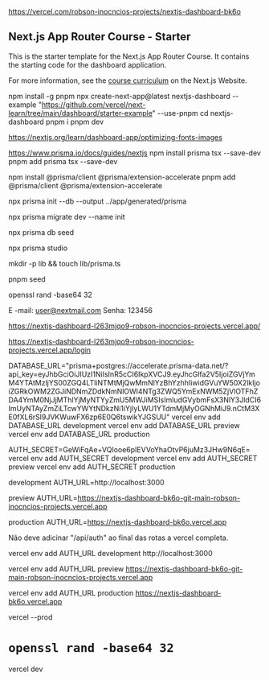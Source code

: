 https://vercel.com/robson-inocncios-projects/nextjs-dashboard-bk6o

## Next.js App Router Course - Starter

This is the starter template for the Next.js App Router Course. It contains the starting code for the dashboard application.

For more information, see the [course curriculum](https://nextjs.org/learn) on the Next.js Website.

npm install -g pnpm
npx create-next-app@latest nextjs-dashboard --example "https://github.com/vercel/next-learn/tree/main/dashboard/starter-example" --use-pnpm
cd nextjs-dashboard
pnpm i
pnpm dev

https://nextjs.org/learn/dashboard-app/optimizing-fonts-images

https://www.prisma.io/docs/guides/nextjs
npm install prisma tsx --save-dev
pnpm add prisma tsx --save-dev

npm install @prisma/client @prisma/extension-accelerate
pnpm add @prisma/client @prisma/extension-accelerate

npx prisma init --db --output ../app/generated/prisma

npx prisma migrate dev --name init

npx prisma db seed

npx prisma studio

mkdir -p lib && touch lib/prisma.ts

pnpm seed

openssl rand -base64 32

E -mail: user@nextmail.com
Senha: 123456

https://nextjs-dashboard-l263mjqo9-robson-inocncios-projects.vercel.app/

https://nextjs-dashboard-l263mjqo9-robson-inocncios-projects.vercel.app/login

DATABASE_URL="prisma+postgres://accelerate.prisma-data.net/?api_key=eyJhbGciOiJIUzI1NiIsInR5cCI6IkpXVCJ9.eyJhcGlfa2V5IjoiZGVjYmM4YTAtMzljYS00ZGQ4LTliNTMtMjQwMmNlYzBhYzhhIiwidGVuYW50X2lkIjoiZGRkOWM2ZGJiNDNmZDdkNmNlOWI4NTg3ZWQ5YmExNWM5ZjVlOTFhZDA4YmM0NjJjMThlYjMyNTYyZmU5MWJiMSIsImludGVybmFsX3NlY3JldCI6ImUyNTAyZmZiLTcwYWYtNDkzNi1iYjIyLWU1YTdmMjMyOGNhMiJ9.nCtM3XE0fXL6rSl9JVKWuwFX6zp6E0Q6tswikYJGSUU"
vercel env add DATABASE_URL development
vercel env add DATABASE_URL preview
vercel env add DATABASE_URL production

AUTH_SECRET=GeWiFqAe+VQIooe6pIEVVoYhaOtvP6juMz3JHw9N6qE=
vercel env add AUTH_SECRET development
vercel env add AUTH_SECRET preview
vercel env add AUTH_SECRET production

development
AUTH_URL=http://localhost:3000

preview
AUTH_URL=https://nextjs-dashboard-bk6o-git-main-robson-inocncios-projects.vercel.app

production
AUTH_URL=https://nextjs-dashboard-bk6o.vercel.app

Não deve adicinar "/api/auth" ao final das rotas a vercel completa.

vercel env add AUTH_URL development
http://localhost:3000

vercel env add AUTH_URL preview
https://nextjs-dashboard-bk6o-git-main-robson-inocncios-projects.vercel.app

vercel env add AUTH_URL production
https://nextjs-dashboard-bk6o.vercel.app

vercel --prod

# `openssl rand -base64 32`

vercel dev
